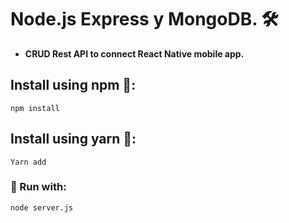 # Node.js Express y MongoDB. 🛠️
* **CRUD Rest API to connect React Native mobile app.**

## Install using npm 🔧:
```
npm install
```
## Install using yarn 🔧:
```
Yarn add
```

### 🚀 Run with: 
```
node server.js
```
